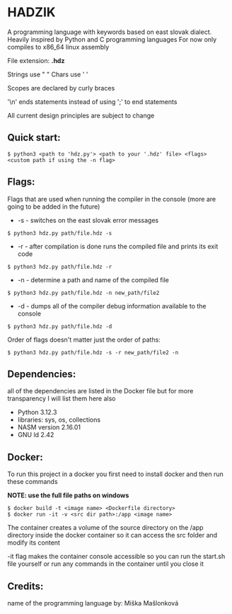 
# HADZIK
A programming language with keywords based on east slovak dialect.
Heavily inspired by Python and C programming languages
For now only compiles to x86_64 linux assembly

File extension: **.hdz**

Strings use " "
Chars use ' '

Scopes are declared by curly braces

'\n' ends statements instead of using ';' to end statements

All current design principles are subject to change

## Quick start:
```
$ python3 <path to 'hdz.py'> <path to your '.hdz' file> <flags> <custom path if using the -n flag>
```

## Flags:
Flags that are used when running the compiler in the console (more are going to be added in the future)

+ -s - switches on the east slovak error messages
```
$ python3 hdz.py path/file.hdz -s
```

+ -r - after compilation is done runs the compiled file and prints its exit code
```
$ python3 hdz.py path/file.hdz -r
```

+ -n - determine a path and name of the compiled file
```
$ python3 hdz.py path/file.hdz -n new_path/file2
```

+ -d - dumps all of the compiler debug information available to the console
```
$ python3 hdz.py path/file.hdz -d
```

Order of flags doesn't matter just the order of paths:
```
$ python3 hdz.py path/file.hdz -s -r new_path/file2 -n
```


## Dependencies:
all of the dependencies are listed in the Docker file but for more transparency I will list them here also
+ Python 3.12.3
+ libraries: sys, os, collections
+ NASM version 2.16.01
+ GNU ld 2.42

## Docker:
To run this project in a docker you first need to install docker and then run these commands

**NOTE: use the full file paths on windows** 
```
$ docker build -t <image name> <Dockerfile directory>
$ docker run -it -v <src dir path>:/app <image name>
```
The container creates a volume of the source directory on the /app directory inside the docker container so it can access the src folder and modify its content

-it flag makes the container console accessible so you can run the start.sh file yourself or run any commands in the container until you close it

## Credits:
name of the programming language by: Miška Mašlonková
